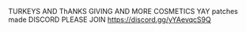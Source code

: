 TURKEYS AND ThANKS GIVING AND MORE COSMETICS YAY
            patches made
      DISCORD PLEASE JOIN
   https://discord.gg/yYAevqcS9Q
